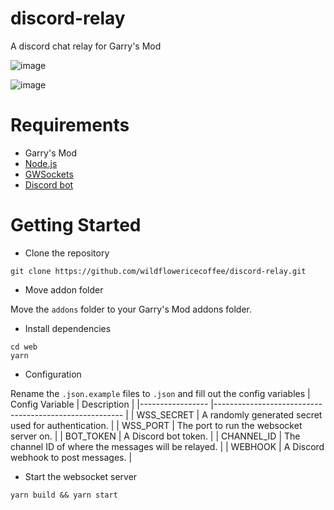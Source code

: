 # discord-relay
A discord chat relay for Garry's Mod

![image](https://user-images.githubusercontent.com/36643731/144539412-3a7693ac-2b18-4759-af60-4e29b1bf40a0.png)

![image](https://user-images.githubusercontent.com/36643731/144539488-02d29799-e3f8-41dd-935e-c76d74392b2e.png)

# Requirements
- Garry's Mod
- [Node.js](https://nodejs.org)
- [GWSockets](https://github.com/FredyH/GWSockets)
- [Discord bot](https://discord.com/developers/applications)

# Getting Started
- Clone the repository
```
git clone https://github.com/wildflowericecoffee/discord-relay.git
```
- Move addon folder

Move the `addons` folder to your Garry's Mod addons folder.
- Install dependencies

```
cd web
yarn
```
- Configuration

Rename the `.json.example` files to `.json` and fill out the config variables
| Config Variable 	| Description                                           	|
|-----------------	|-------------------------------------------------------	|
| WSS_SECRET      	| A randomly generated secret used for authentication.  	|
| WSS_PORT        	| The port to run the websocket server on.              	|
| BOT_TOKEN       	| A Discord bot token.                                  	|
| CHANNEL_ID      	| The channel ID of where the messages will be relayed. 	|
| WEBHOOK         	| A Discord webhook to post messages.                		|
- Start the websocket server

```
yarn build && yarn start
```
